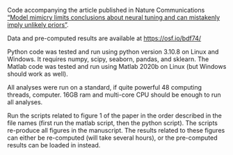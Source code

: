 Code accompanying the article published in Nature Communications [“Model mimicry limits conclusions about neural tuning and can mistakenly imply unlikely priors”](https://www.nature.com/articles/s41467-025-60859-2).

Data and pre-computed results are available at https://osf.io/bdf74/

Python code was tested and run using python version 3.10.8 on Linux and Windows. It requires numpy, scipy, seaborn, pandas, and sklearn.
The Matlab code was tested and run using Matlab 2020b on Linux (but Windows should work as well).

All analyses were run on a standard, if quite powerful 48 computing threads, computer. 16GB ram and multi-core CPU should be enough to run all analyses.

Run the scripts related to figure 1 of the paper in the order described in the file names (first run the matlab script, then the python script). 
The scripts re-produce all figures in the manuscript. The results related to these figures can either be re-computed (will take several hours), or the pre-computed results can be loaded in instead.
